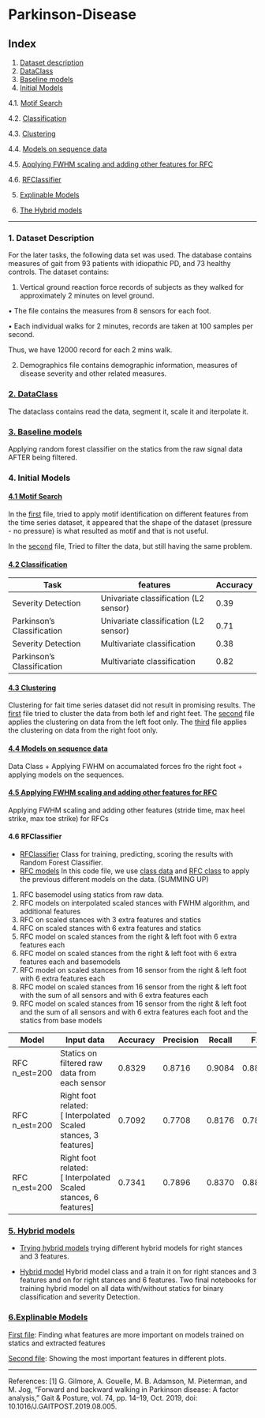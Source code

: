 # Parkinson-Disease

## Index
1. [Dataset description](#1-dataset-description)
2. [DataClass](#2-dataclass)
3. [Baseline models](#3-baseline-models)
4. [Initial Models]()

4.1. [Motif Search](#4.1-motif-search)

4.2. [Classification](#4.2-classification)

4.3. [Clustering](#4.3-clustering)

4.4. [Models on sequence data](#4.4-models-on-sequence-data)

4.5. [Applying FWHM scaling and adding other features for RFC](#4.5-applying-fwhm-scaling-and-adding-other-features-for-rfc)

4.6. [RFClassifier](#4.6-fclassifier)

5. [Explinable Models](#18explinable-models)

6. [The Hybrid models](#19the-hybrid-models)

----

### 1. Dataset Description

For the later tasks, the following data set was used.
The database contains measures of gait from 93 patients with idiopathic PD, and 73 healthy controls.
The dataset contains:
1. Vertical ground reaction force records of subjects as they walked for approximately 2 minutes
on level ground.

  • The file contains the measures from 8 sensors for each foot.

  • Each individual walks for 2 minutes, records are taken at 100 samples per second.

  Thus, we have 12000 record for each 2 mins walk.

2. Demographics file contains demographic information, measures of disease severity and other
related measures.

### [2. DataClass](https://github.com/Nemat-Allah-Aloush/Parkinson-Disease/tree/main/DataClass)

The dataclass contains read the data, segment it, scale it and iterpolate it.

### [3. Baseline models](https://github.com/Nemat-Allah-Aloush/Parkinson-Disease/blob/main/Baseline_models.ipynb)

Applying random forest classifier on the statics from the raw signal data AFTER being filtered.

### 4. Initial Models

#### [4.1 Motif Search](https://github.com/Nemat-Allah-Aloush/Parkinson-Disease/tree/main/Motif%20Search)

In the [first](https://github.com/Nemat-Allah-Aloush/Parkinson-Disease/blob/main/Motif%20Search/Motif_Search.ipynb) file, tried to apply motif identification on different features from the time series dataset, it appeared that the shape of the dataset (pressure - no pressure) is what resulted as motif and that is not useful.

In the [second](https://github.com/Nemat-Allah-Aloush/Parkinson-Disease/blob/main/Motif%20Search/Motif_Search_with_filtering.ipynb) file, Tried to filter the data, but still having the same problem.

#### [4.2 Classification](https://github.com/Nemat-Allah-Aloush/Parkinson-Disease/blob/main/Classification.ipynb)

| Task                       | features                               | Accuracy      |
| -------------              | -------------                          | ------------- |
| Severity Detection         | Univariate classification (L2 sensor)  | 0.39          |
| Parkinson’s Classification | Univariate classification (L2 sensor)  | 0.71          |
| Severity Detection         | Multivariate classification            | 0.38          |
| Parkinson’s Classification | Multivariate classification            | 0.82          |

#### [4.3 Clustering](https://github.com/Nemat-Allah-Aloush/Parkinson-Disease/tree/main/Clustering)

Clustering for fait time series dataset did not result in promising results. 
The [first](https://github.com/Nemat-Allah-Aloush/Parkinson-Disease/blob/main/Clustering/Clustering_PD_VGF_Gait_Stances.ipynb) file tried to cluster the data from both lef and right feet. The [second](https://github.com/Nemat-Allah-Aloush/Parkinson-Disease/blob/main/Clustering/Clustering_left_stances.ipynb) file applies the clustering on data from the left foot only. The [third](https://github.com/Nemat-Allah-Aloush/Parkinson-Disease/blob/main/Clustering/Clustering_right_stances.ipynb) file applies the clustering on data from the right foot only.

#### [4.4 Models on sequence data](https://github.com/Nemat-Allah-Aloush/Parkinson-Disease/blob/main/Models_Sequences_data.ipynb)

Data Class + Applying FWHM on accumalated forces fro the right foot + applying models on the sequences.

#### [4.5 Applying FWHM scaling and adding other features for RFC](https://github.com/Nemat-Allah-Aloush/Parkinson-Disease/blob/main/fwhm_scaling_RFC.ipynb)
Applying FWHM scaling and adding other features (stride time, max heel strike, max toe strike) for RFCs

#### 4.6 RFClassifier

- [RFClassifier](https://github.com/Nemat-Allah-Aloush/Parkinson-Disease/tree/main/RFClassifier) Class for training, predicting, scoring the results with Random Forest Classifier.
- [RFC models](https://github.com/Nemat-Allah-Aloush/Parkinson-Disease/blob/main/RFCmodels.ipynb)
In this code file, we use [class data](https://github.com/Nemat-Allah-Aloush/Parkinson-Disease/tree/main/DataClass) and [RFC class](https://github.com/Nemat-Allah-Aloush/Parkinson-Disease/tree/main/RFClassifier) to apply the previous different models on the data.
(SUMMING UP)
1. RFC basemodel using statics from raw data.
2. RFC models on interpolated scaled stances with FWHM algorithm, and additional features
3. RFC on scaled stances with 3 extra features and statics
4. RFC on scaled stances with 6 extra features and statics
5. RFC model on scaled stances from the right & left foot with 6 extra features each
6. RFC model on scaled stances from the right & left foot with 6 extra features each and basemodels
7. RFC model on scaled stances from 16 sensor from the right & left foot with 6 extra features each
8. RFC model on scaled stances from 16 sensor from the right & left foot with the sum of all sensors and with 6 extra features each
9. RFC model on scaled stances from 16 sensor from the right & left foot and the sum of all sensors and with 6 extra features each foot and the statics from base models

| Model                      | Input data                                                    | Accuracy      | Precision      | Recall      | F1      |
| -------------              | -------------                                                 | ------------ | ------------ | ------------ | ------------ |
| RFC n_est=200     | Statics on filtered raw data from each sensor  | 0.8329  |0.8716 |0.9084          |0.8844          |
| RFC n_est=200     | Right foot related: [ Interpolated Scaled stances, 3 features]  | 0.7092 |0.7708  |0.8176 |0.7897 |
| RFC n_est=200     | Right foot related: [ Interpolated Scaled stances, 6 features]| 0.7341| 0.7896 |0.8370|0.8815|


### [5. Hybrid models](https://github.com/Nemat-Allah-Aloush/Parkinson-Disease/tree/main/Hybrid_Models)
- [Trying hybrid models](https://github.com/Nemat-Allah-Aloush/Parkinson-Disease/blob/main/Hybridmodel.ipynb)
trying different hybrid models for right stances and 3 features.

- [Hybrid model](https://github.com/Nemat-Allah-Aloush/Parkinson-Disease/blob/main/Hybridmodels.ipynb)
Hybrid model class and a train it on for right stances and 3 features and on for right stances and 6 features.
Two final notebooks for training hybrid model on all data with/without statics for binary classification and severity Detection. 

### [6.Explinable Models](https://github.com/Nemat-Allah-Aloush/Parkinson-Disease/tree/main/Explaining)
[First file](https://github.com/Nemat-Allah-Aloush/Parkinson-Disease/blob/main/Explaining/Explinability.ipynb): Finding what features are more important on models trained on statics and extracted features

[Second file](https://github.com/Nemat-Allah-Aloush/Parkinson-Disease/blob/main/Explaining/Explinability_Continue.ipynb): Showing the most important features in different plots.


----
References:
[1] G. Gilmore, A. Gouelle, M. B. Adamson, M. Pieterman, and M. Jog, “Forward and backward walking in Parkinson disease: A factor analysis,” Gait & Posture, vol. 74, pp. 14–19, Oct. 2019, doi: 10.1016/J.GAITPOST.2019.08.005.
